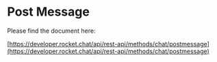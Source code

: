 # Post Message

Please find the document here: 

[https://developer.rocket.chat/api/rest-api/methods/chat/postmessage](https://developer.rocket.chat/api/rest-api/methods/chat/postmessage)

